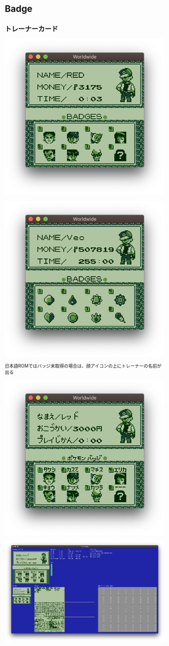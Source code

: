 # Badge

## トレーナーカード

![en](./image/badge/trainer_card_en.png) &nbsp; ![en](./image/badge/trainer_card_en_2.png)

日本語ROMではバッジ未取得の場合は、顔アイコンの上にトレーナーの名前が出る

![ja](./image/badge/trainer_card_ja.png)

![ja debug](./image/badge/trainer_card_ja_debug.png)

